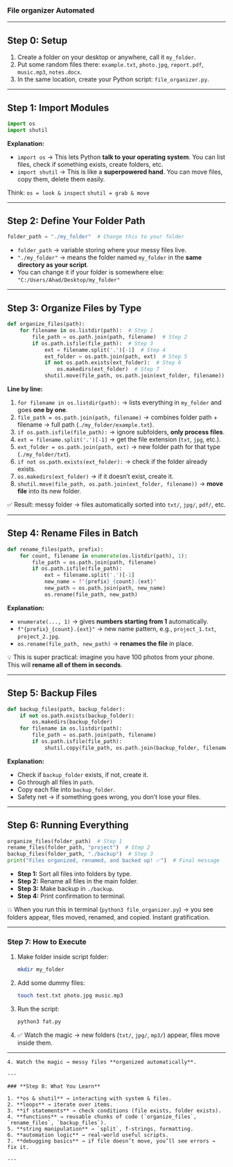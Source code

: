 ### **File organizer Automated**

---

## **Step 0: Setup**

1. Create a folder on your desktop or anywhere, call it `my_folder`.
2. Put some random files there: `example.txt`, `photo.jpg`, `report.pdf`, `music.mp3`, `notes.docx`.
3. In the same location, create your Python script: `file_organizer.py`.

---

## **Step 1: Import Modules**

```python
import os
import shutil
```

**Explanation:**

* `import os` → This lets Python **talk to your operating system**. You can list files, check if something exists, create folders, etc.
* `import shutil` → This is like a **superpowered hand**. You can move files, copy them, delete them easily.

Think:
`os = look & inspect`
`shutil = grab & move`

---

## **Step 2: Define Your Folder Path**

```python
folder_path = "./my_folder"  # Change this to your folder
```

* `folder_path` → variable storing where your messy files live.
* `"./my_folder"` → means the folder named `my_folder` in the **same directory as your script**.
* You can change it if your folder is somewhere else: `"C:/Users/Ahad/Desktop/my_folder"`

---

## **Step 3: Organize Files by Type**

```python
def organize_files(path):
    for filename in os.listdir(path):  # Step 1
        file_path = os.path.join(path, filename)  # Step 2
        if os.path.isfile(file_path):  # Step 3
            ext = filename.split('.')[-1]  # Step 4
            ext_folder = os.path.join(path, ext)  # Step 5
            if not os.path.exists(ext_folder):  # Step 6
                os.makedirs(ext_folder)  # Step 7
            shutil.move(file_path, os.path.join(ext_folder, filename))  # Step 8
```

**Line by line:**

1. `for filename in os.listdir(path):` → lists everything in `my_folder` and goes **one by one**.
2. `file_path = os.path.join(path, filename)` → combines folder path + filename → full path (`./my_folder/example.txt`).
3. `if os.path.isfile(file_path):` → ignore subfolders, **only process files**.
4. `ext = filename.split('.')[-1]` → get the file extension (`txt`, `jpg`, etc.).
5. `ext_folder = os.path.join(path, ext)` → new folder path for that type (`./my_folder/txt`).
6. `if not os.path.exists(ext_folder):` → check if the folder already exists.
7. `os.makedirs(ext_folder)` → if it doesn’t exist, create it.
8. `shutil.move(file_path, os.path.join(ext_folder, filename))` → **move file** into its new folder.

✅ Result: messy folder → files automatically sorted into `txt/`, `jpg/`, `pdf/`, etc.

---

## **Step 4: Rename Files in Batch**

```python
def rename_files(path, prefix):
    for count, filename in enumerate(os.listdir(path), 1):
        file_path = os.path.join(path, filename)
        if os.path.isfile(file_path):
            ext = filename.split('.')[-1]
            new_name = f"{prefix}_{count}.{ext}"
            new_path = os.path.join(path, new_name)
            os.rename(file_path, new_path)
```

**Explanation:**

* `enumerate(..., 1)` → gives **numbers starting from 1** automatically.
* `f"{prefix}_{count}.{ext}"` → new name pattern, e.g., `project_1.txt`, `project_2.jpg`.
* `os.rename(file_path, new_path)` → **renames the file** in place.

💡 This is super practical: imagine you have 100 photos from your phone. This will **rename all of them in seconds**.

---

## **Step 5: Backup Files**

```python
def backup_files(path, backup_folder):
    if not os.path.exists(backup_folder):
        os.makedirs(backup_folder)
    for filename in os.listdir(path):
        file_path = os.path.join(path, filename)
        if os.path.isfile(file_path):
            shutil.copy(file_path, os.path.join(backup_folder, filename))
```

**Explanation:**

* Check if `backup_folder` exists, if not, create it.
* Go through all files in `path`.
* Copy each file into `backup_folder`.
* Safety net → if something goes wrong, you don’t lose your files.

---

## **Step 6: Running Everything**

```python
organize_files(folder_path)  # Step 1
rename_files(folder_path, "project")  # Step 2
backup_files(folder_path, "./backup")  # Step 3
print("Files organized, renamed, and backed up! ✅")  # Final message
```

* **Step 1:** Sort all files into folders by type.
* **Step 2:** Rename all files in the main folder.
* **Step 3:** Make backup in `./backup`.
* **Step 4:** Print confirmation to terminal.

💥 When you run this in terminal (`python3 file_organizer.py`) → you see folders appear, files moved, renamed, and copied. Instant gratification.

---

### **Step 7: How to Execute**

1. Make folder inside script folder:

   ```bash
   mkdir my_folder
   ```
2. Add some dummy files:

   ```bash
   touch test.txt photo.jpg music.mp3
   ```
3. Run the script:

   ```bash
   python3 fat.py
   ```

4. ✅ Watch the magic → new folders (`txt/`, `jpg/`, `mp3/`) appear, files move inside them.

---
   ```
4. Watch the magic → messy files **organized automatically**.

---

### **Step 8: What You Learn**

1. **os & shutil** → interacting with system & files.
2. **loops** → iterate over items.
3. **if statements** → check conditions (file exists, folder exists).
4. **functions** → reusable chunks of code (`organize_files`, `rename_files`, `backup_files`).
5. **string manipulation** → `split`, f-strings, formatting.
6. **automation logic** → real-world useful scripts.
7. **debugging basics** → if file doesn’t move, you’ll see errors → fix it.

---

